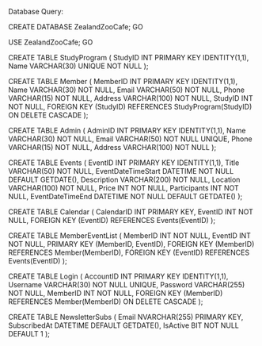 Database Query:

CREATE DATABASE ZealandZooCafe;
GO

USE ZealandZooCafe;
GO

CREATE TABLE StudyProgram (
    StudyID INT PRIMARY KEY IDENTITY(1,1),
    Name VARCHAR(30) UNIQUE NOT NULL
);

CREATE TABLE Member (
    MemberID INT PRIMARY KEY IDENTITY(1,1),
    Name VARCHAR(30) NOT NULL,
    Email VARCHAR(50) NOT NULL,
    Phone VARCHAR(15) NOT NULL,
    Address VARCHAR(100) NOT NULL,
    StudyID INT NOT NULL,
    FOREIGN KEY (StudyID) REFERENCES StudyProgram(StudyID) ON DELETE CASCADE
);

CREATE TABLE Admin (
    AdminID INT PRIMARY KEY IDENTITY(1,1),
    Name VARCHAR(30) NOT NULL,
    Email VARCHAR(50) NOT NULL UNIQUE,
    Phone VARCHAR(15) NOT NULL,
    Address VARCHAR(100) NOT NULL
);

CREATE TABLE Events (
    EventID INT PRIMARY KEY IDENTITY(1,1),
    Title VARCHAR(50) NOT NULL,
    EventDateTimeStart DATETIME NOT NULL DEFAULT GETDATE(),
    Description VARCHAR(200) NOT NULL,
    Location VARCHAR(100) NOT NULL,
    Price INT NOT NULL,
    Participants INT NOT NULL,
    EventDateTimeEnd DATETIME NOT NULL DEFAULT GETDATE()
);

CREATE TABLE Calendar (
    CalendarID INT PRIMARY KEY,
    EventID INT NOT NULL,
    FOREIGN KEY (EventID) REFERENCES Events(EventID)
);

CREATE TABLE MemberEventList (
    MemberID INT NOT NULL,
    EventID INT NOT NULL,
    PRIMARY KEY (MemberID, EventID),
    FOREIGN KEY (MemberID) REFERENCES Member(MemberID),
    FOREIGN KEY (EventID) REFERENCES Events(EventID)
);

CREATE TABLE Login (
    AccountID INT PRIMARY KEY IDENTITY(1,1),
    Username VARCHAR(30) NOT NULL UNIQUE,
    Password VARCHAR(255) NOT NULL,
    MemberID INT NOT NULL,
    FOREIGN KEY (MemberID) REFERENCES Member(MemberID) ON DELETE CASCADE
);

CREATE TABLE NewsletterSubs (
    Email NVARCHAR(255) PRIMARY KEY,
    SubscribedAt DATETIME DEFAULT GETDATE(),
    IsActive BIT NOT NULL DEFAULT 1
);
